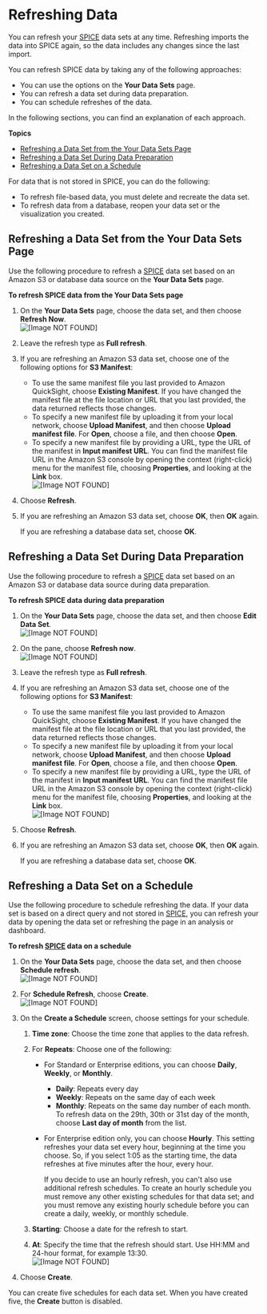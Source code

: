 # Refreshing Data<a name="refreshing-imported-data"></a>

You can refresh your [SPICE](welcome.md#spice) data sets at any time\. Refreshing imports the data into SPICE again, so the data includes any changes since the last import\. 

You can refresh SPICE data by taking any of the following approaches: 
+ You can use the options on the **Your Data Sets** page\. 
+ You can refresh a data set during data preparation\.
+ You can schedule refreshes of the data\.

 In the following sections, you can find an explanation of each approach\. 

**Topics**
+ [Refreshing a Data Set from the Your Data Sets Page](#refresh-spice-data)
+ [Refreshing a Data Set During Data Preparation](#refresh-spice-data-prep)
+ [Refreshing a Data Set on a Schedule](#schedule-data-refresh)

For data that is not stored in SPICE, you can do the following:
+  To refresh file\-based data, you must delete and recreate the data set\. 
+  To refresh data from a database, reopen your data set or the visualization you created\. 

## Refreshing a Data Set from the Your Data Sets Page<a name="refresh-spice-data"></a>

Use the following procedure to refresh a [SPICE](welcome.md#spice) data set based on an Amazon S3 or database data source on the **Your Data Sets** page\.

**To refresh SPICE data from the Your Data Sets page**

1. On the **Your Data Sets** page, choose the data set, and then choose **Refresh Now**\.   
![\[Image NOT FOUND\]](http://docs.aws.amazon.com/quicksight/latest/user/images/refresh-now.png)

1. Leave the refresh type as **Full refresh**\.

1. If you are refreshing an Amazon S3 data set, choose one of the following options for **S3 Manifest**:
   + To use the same manifest file you last provided to Amazon QuickSight, choose **Existing Manifest**\. If you have changed the manifest file at the file location or URL that you last provided, the data returned reflects those changes\. 
   + To specify a new manifest file by uploading it from your local network, choose **Upload Manifest**, and then choose **Upload manifest file**\. For **Open**, choose a file, and then choose **Open**\.
   + To specify a new manifest file by providing a URL, type the URL of the manifest in **Input manifest URL**\. You can find the manifest file URL in the Amazon S3 console by opening the context \(right\-click\) menu for the manifest file, choosing **Properties**, and looking at the **Link** box\.  
![\[Image NOT FOUND\]](http://docs.aws.amazon.com/quicksight/latest/user/images/s3-refresh.png)

1. Choose **Refresh**\.

1. If you are refreshing an Amazon S3 data set, choose **OK**, then **OK** again\.

   If you are refreshing a database data set, choose **OK**\.

## Refreshing a Data Set During Data Preparation<a name="refresh-spice-data-prep"></a>

Use the following procedure to refresh a [SPICE](welcome.md#spice) data set based on an Amazon S3 or database data source during data preparation\.

**To refresh SPICE data during data preparation**

1. On the **Your Data Sets** page, choose the data set, and then choose **Edit Data Set**\.  
![\[Image NOT FOUND\]](http://docs.aws.amazon.com/quicksight/latest/user/images/edit-data-set2.png)

1. On the pane, choose **Refresh now**\.  
![\[Image NOT FOUND\]](http://docs.aws.amazon.com/quicksight/latest/user/images/data-prep-refresh.png)

1. Leave the refresh type as **Full refresh**\.

1. If you are refreshing an Amazon S3 data set, choose one of the following options for **S3 Manifest**:
   + To use the same manifest file you last provided to Amazon QuickSight, choose **Existing Manifest**\. If you have changed the manifest file at the file location or URL that you last provided, the data returned reflects those changes\.
   + To specify a new manifest file by uploading it from your local network, choose **Upload Manifest**, and then choose **Upload manifest file**\. For **Open**, choose a file, and then choose **Open**\.
   + To specify a new manifest file by providing a URL, type the URL of the manifest in **Input manifest URL**\. You can find the manifest file URL in the Amazon S3 console by opening the context \(right\-click\) menu for the manifest file, choosing **Properties**, and looking at the **Link** box\.  
![\[Image NOT FOUND\]](http://docs.aws.amazon.com/quicksight/latest/user/images/s3-refresh.png)

1. Choose **Refresh**\.

1. If you are refreshing an Amazon S3 data set, choose **OK**, then **OK** again\.

   If you are refreshing a database data set, choose **OK**\.

## Refreshing a Data Set on a Schedule<a name="schedule-data-refresh"></a>

Use the following procedure to schedule refreshing the data\. If your data set is based on a direct query and not stored in [SPICE](welcome.md#spice), you can refresh your data by opening the data set or refreshing the page in an analysis or dashboard\.

**To refresh [SPICE](welcome.md#spice) data on a schedule**

1. On the **Your Data Sets** page, choose the data set, and then choose **Schedule refresh**\.  
![\[Image NOT FOUND\]](http://docs.aws.amazon.com/quicksight/latest/user/images/SchRefresh_ChooseScheduleRefresh.png)

1. For **Schedule Refresh**, choose **Create**\.  
![\[Image NOT FOUND\]](http://docs.aws.amazon.com/quicksight/latest/user/images/SchRefresh_ChooseCreate.png)

1. On the **Create a Schedule** screen, choose settings for your schedule\. 

   1. **Time zone**: Choose the time zone that applies to the data refresh\.

   1. For **Repeats**: Choose one of the following:
      + For Standard or Enterprise editions, you can choose **Daily**, **Weekly**, or **Monthly**\. 
        + **Daily**: Repeats every day
        + **Weekly**: Repeats on the same day of each week 
        + **Monthly**: Repeats on the same day number of each month\. To refresh data on the 29th, 30th or 31st day of the month, choose **Last day of month** from the list\. 
      + For Enterprise edition only, you can choose **Hourly**\. This setting refreshes your data set every hour, beginning at the time you choose\. So, if you select 1:05 as the starting time, the data refreshes at five minutes after the hour, every hour\.

        If you decide to use an hourly refresh, you can't also use additional refresh schedules\. To create an hourly schedule you must remove any other existing schedules for that data set; and you must remove any existing hourly schedule before you can create a daily, weekly, or monthly schedule\. 

   1. **Starting**: Choose a date for the refresh to start\.

   1. **At**: Specify the time that the refresh should start\. Use HH:MM and 24\-hour format, for example 13:30\.  
![\[Image NOT FOUND\]](http://docs.aws.amazon.com/quicksight/latest/user/images/SchRefresh_CreateSchedule_day_week_mo.png)

1.  Choose **Create**\. 

You can create five schedules for each data set\. When you have created five, the **Create** button is disabled\. 